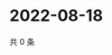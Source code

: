 # 2022-08-18

共 0 条

<!-- BEGIN WEIBO -->
<!-- 最后更新时间 Thu Aug 18 2022 18:01:31 GMT+0800 (China Standard Time) -->

<!-- END WEIBO -->
